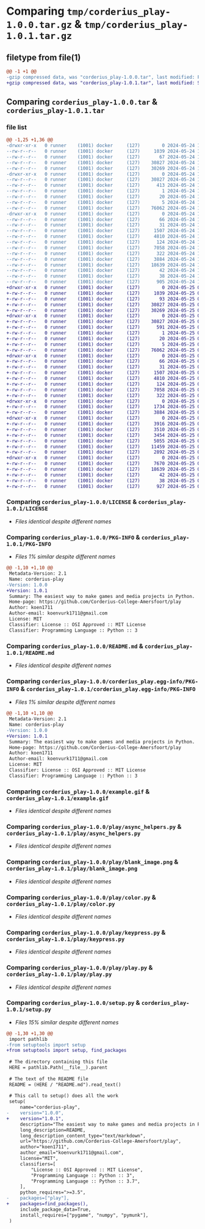 # Comparing `tmp/corderius_play-1.0.0.tar.gz` & `tmp/corderius_play-1.0.1.tar.gz`

## filetype from file(1)

```diff
@@ -1 +1 @@
-gzip compressed data, was "corderius_play-1.0.0.tar", last modified: Fri May 24 10:54:14 2024, max compression
+gzip compressed data, was "corderius_play-1.0.1.tar", last modified: Sat May 25 09:28:26 2024, max compression
```

## Comparing `corderius_play-1.0.0.tar` & `corderius_play-1.0.1.tar`

### file list

```diff
@@ -1,25 +1,36 @@
-drwxr-xr-x   0 runner    (1001) docker     (127)        0 2024-05-24 10:54:14.362192 corderius_play-1.0.0/
--rw-r--r--   0 runner    (1001) docker     (127)     1039 2024-05-24 10:54:09.000000 corderius_play-1.0.0/LICENSE
--rw-r--r--   0 runner    (1001) docker     (127)       67 2024-05-24 10:54:09.000000 corderius_play-1.0.0/MANIFEST.in
--rw-r--r--   0 runner    (1001) docker     (127)    30827 2024-05-24 10:54:14.358192 corderius_play-1.0.0/PKG-INFO
--rw-r--r--   0 runner    (1001) docker     (127)    30269 2024-05-24 10:54:09.000000 corderius_play-1.0.0/README.md
-drwxr-xr-x   0 runner    (1001) docker     (127)        0 2024-05-24 10:54:14.358192 corderius_play-1.0.0/corderius_play.egg-info/
--rw-r--r--   0 runner    (1001) docker     (127)    30827 2024-05-24 10:54:14.000000 corderius_play-1.0.0/corderius_play.egg-info/PKG-INFO
--rw-r--r--   0 runner    (1001) docker     (127)      413 2024-05-24 10:54:14.000000 corderius_play-1.0.0/corderius_play.egg-info/SOURCES.txt
--rw-r--r--   0 runner    (1001) docker     (127)        1 2024-05-24 10:54:14.000000 corderius_play-1.0.0/corderius_play.egg-info/dependency_links.txt
--rw-r--r--   0 runner    (1001) docker     (127)       20 2024-05-24 10:54:14.000000 corderius_play-1.0.0/corderius_play.egg-info/requires.txt
--rw-r--r--   0 runner    (1001) docker     (127)        5 2024-05-24 10:54:14.000000 corderius_play-1.0.0/corderius_play.egg-info/top_level.txt
--rw-r--r--   0 runner    (1001) docker     (127)    76062 2024-05-24 10:54:09.000000 corderius_play-1.0.0/example.gif
-drwxr-xr-x   0 runner    (1001) docker     (127)        0 2024-05-24 10:54:14.358192 corderius_play-1.0.0/play/
--rw-r--r--   0 runner    (1001) docker     (127)       66 2024-05-24 10:54:09.000000 corderius_play-1.0.0/play/__init__.py
--rw-r--r--   0 runner    (1001) docker     (127)       31 2024-05-24 10:54:09.000000 corderius_play-1.0.0/play/all_sprites.py
--rw-r--r--   0 runner    (1001) docker     (127)     1507 2024-05-24 10:54:09.000000 corderius_play-1.0.0/play/async_helpers.py
--rw-r--r--   0 runner    (1001) docker     (127)     4810 2024-05-24 10:54:09.000000 corderius_play-1.0.0/play/blank_image.png
--rw-r--r--   0 runner    (1001) docker     (127)      124 2024-05-24 10:54:09.000000 corderius_play-1.0.0/play/clamp.py
--rw-r--r--   0 runner    (1001) docker     (127)     7058 2024-05-24 10:54:09.000000 corderius_play-1.0.0/play/color.py
--rw-r--r--   0 runner    (1001) docker     (127)      322 2024-05-24 10:54:09.000000 corderius_play-1.0.0/play/exceptions.py
--rw-r--r--   0 runner    (1001) docker     (127)     3884 2024-05-24 10:54:09.000000 corderius_play-1.0.0/play/keypress.py
--rw-r--r--   0 runner    (1001) docker     (127)    18639 2024-05-24 10:54:09.000000 corderius_play-1.0.0/play/play.py
--rw-r--r--   0 runner    (1001) docker     (127)       42 2024-05-24 10:54:09.000000 corderius_play-1.0.0/requirements.txt
--rw-r--r--   0 runner    (1001) docker     (127)       38 2024-05-24 10:54:14.362192 corderius_play-1.0.0/setup.cfg
--rw-r--r--   0 runner    (1001) docker     (127)      905 2024-05-24 10:54:09.000000 corderius_play-1.0.0/setup.py
+drwxr-xr-x   0 runner    (1001) docker     (127)        0 2024-05-25 09:28:26.537928 corderius_play-1.0.1/
+-rw-r--r--   0 runner    (1001) docker     (127)     1039 2024-05-25 09:28:16.000000 corderius_play-1.0.1/LICENSE
+-rw-r--r--   0 runner    (1001) docker     (127)       93 2024-05-25 09:28:16.000000 corderius_play-1.0.1/MANIFEST.in
+-rw-r--r--   0 runner    (1001) docker     (127)    30827 2024-05-25 09:28:26.537928 corderius_play-1.0.1/PKG-INFO
+-rw-r--r--   0 runner    (1001) docker     (127)    30269 2024-05-25 09:28:16.000000 corderius_play-1.0.1/README.md
+drwxr-xr-x   0 runner    (1001) docker     (127)        0 2024-05-25 09:28:26.537928 corderius_play-1.0.1/corderius_play.egg-info/
+-rw-r--r--   0 runner    (1001) docker     (127)    30827 2024-05-25 09:28:26.000000 corderius_play-1.0.1/corderius_play.egg-info/PKG-INFO
+-rw-r--r--   0 runner    (1001) docker     (127)      591 2024-05-25 09:28:26.000000 corderius_play-1.0.1/corderius_play.egg-info/SOURCES.txt
+-rw-r--r--   0 runner    (1001) docker     (127)        1 2024-05-25 09:28:26.000000 corderius_play-1.0.1/corderius_play.egg-info/dependency_links.txt
+-rw-r--r--   0 runner    (1001) docker     (127)       20 2024-05-25 09:28:26.000000 corderius_play-1.0.1/corderius_play.egg-info/requires.txt
+-rw-r--r--   0 runner    (1001) docker     (127)        5 2024-05-25 09:28:26.000000 corderius_play-1.0.1/corderius_play.egg-info/top_level.txt
+-rw-r--r--   0 runner    (1001) docker     (127)    76062 2024-05-25 09:28:16.000000 corderius_play-1.0.1/example.gif
+drwxr-xr-x   0 runner    (1001) docker     (127)        0 2024-05-25 09:28:26.537928 corderius_play-1.0.1/play/
+-rw-r--r--   0 runner    (1001) docker     (127)       66 2024-05-25 09:28:16.000000 corderius_play-1.0.1/play/__init__.py
+-rw-r--r--   0 runner    (1001) docker     (127)       31 2024-05-25 09:28:16.000000 corderius_play-1.0.1/play/all_sprites.py
+-rw-r--r--   0 runner    (1001) docker     (127)     1507 2024-05-25 09:28:16.000000 corderius_play-1.0.1/play/async_helpers.py
+-rw-r--r--   0 runner    (1001) docker     (127)     4810 2024-05-25 09:28:16.000000 corderius_play-1.0.1/play/blank_image.png
+-rw-r--r--   0 runner    (1001) docker     (127)      124 2024-05-25 09:28:16.000000 corderius_play-1.0.1/play/clamp.py
+-rw-r--r--   0 runner    (1001) docker     (127)     7058 2024-05-25 09:28:16.000000 corderius_play-1.0.1/play/color.py
+-rw-r--r--   0 runner    (1001) docker     (127)      322 2024-05-25 09:28:16.000000 corderius_play-1.0.1/play/exceptions.py
+drwxr-xr-x   0 runner    (1001) docker     (127)        0 2024-05-25 09:28:26.537928 corderius_play-1.0.1/play/io/
+-rw-r--r--   0 runner    (1001) docker     (127)     1734 2024-05-25 09:28:16.000000 corderius_play-1.0.1/play/io/__init__.py
+-rw-r--r--   0 runner    (1001) docker     (127)     3884 2024-05-25 09:28:16.000000 corderius_play-1.0.1/play/keypress.py
+drwxr-xr-x   0 runner    (1001) docker     (127)        0 2024-05-25 09:28:26.537928 corderius_play-1.0.1/play/objects/
+-rw-r--r--   0 runner    (1001) docker     (127)     3916 2024-05-25 09:28:16.000000 corderius_play-1.0.1/play/objects/__init__.py
+-rw-r--r--   0 runner    (1001) docker     (127)     3510 2024-05-25 09:28:16.000000 corderius_play-1.0.1/play/objects/box.py
+-rw-r--r--   0 runner    (1001) docker     (127)     3454 2024-05-25 09:28:16.000000 corderius_play-1.0.1/play/objects/circle.py
+-rw-r--r--   0 runner    (1001) docker     (127)     5055 2024-05-25 09:28:16.000000 corderius_play-1.0.1/play/objects/line.py
+-rw-r--r--   0 runner    (1001) docker     (127)    11459 2024-05-25 09:28:16.000000 corderius_play-1.0.1/play/objects/sprite.py
+-rw-r--r--   0 runner    (1001) docker     (127)     2892 2024-05-25 09:28:16.000000 corderius_play-1.0.1/play/objects/text.py
+drwxr-xr-x   0 runner    (1001) docker     (127)        0 2024-05-25 09:28:26.537928 corderius_play-1.0.1/play/physics/
+-rw-r--r--   0 runner    (1001) docker     (127)     7670 2024-05-25 09:28:16.000000 corderius_play-1.0.1/play/physics/__init__.py
+-rw-r--r--   0 runner    (1001) docker     (127)    18639 2024-05-25 09:28:16.000000 corderius_play-1.0.1/play/play.py
+-rw-r--r--   0 runner    (1001) docker     (127)       42 2024-05-25 09:28:16.000000 corderius_play-1.0.1/requirements.txt
+-rw-r--r--   0 runner    (1001) docker     (127)       38 2024-05-25 09:28:26.537928 corderius_play-1.0.1/setup.cfg
+-rw-r--r--   0 runner    (1001) docker     (127)      927 2024-05-25 09:28:16.000000 corderius_play-1.0.1/setup.py
```

### Comparing `corderius_play-1.0.0/LICENSE` & `corderius_play-1.0.1/LICENSE`

 * *Files identical despite different names*

### Comparing `corderius_play-1.0.0/PKG-INFO` & `corderius_play-1.0.1/PKG-INFO`

 * *Files 1% similar despite different names*

```diff
@@ -1,10 +1,10 @@
 Metadata-Version: 2.1
 Name: corderius-play
-Version: 1.0.0
+Version: 1.0.1
 Summary: The easiest way to make games and media projects in Python.
 Home-page: https://github.com/Corderius-College-Amersfoort/play
 Author: koen1711
 Author-email: koenvurk1711@gmail.com
 License: MIT
 Classifier: License :: OSI Approved :: MIT License
 Classifier: Programming Language :: Python :: 3
```

### Comparing `corderius_play-1.0.0/README.md` & `corderius_play-1.0.1/README.md`

 * *Files identical despite different names*

### Comparing `corderius_play-1.0.0/corderius_play.egg-info/PKG-INFO` & `corderius_play-1.0.1/corderius_play.egg-info/PKG-INFO`

 * *Files 1% similar despite different names*

```diff
@@ -1,10 +1,10 @@
 Metadata-Version: 2.1
 Name: corderius-play
-Version: 1.0.0
+Version: 1.0.1
 Summary: The easiest way to make games and media projects in Python.
 Home-page: https://github.com/Corderius-College-Amersfoort/play
 Author: koen1711
 Author-email: koenvurk1711@gmail.com
 License: MIT
 Classifier: License :: OSI Approved :: MIT License
 Classifier: Programming Language :: Python :: 3
```

### Comparing `corderius_play-1.0.0/example.gif` & `corderius_play-1.0.1/example.gif`

 * *Files identical despite different names*

### Comparing `corderius_play-1.0.0/play/async_helpers.py` & `corderius_play-1.0.1/play/async_helpers.py`

 * *Files identical despite different names*

### Comparing `corderius_play-1.0.0/play/blank_image.png` & `corderius_play-1.0.1/play/blank_image.png`

 * *Files identical despite different names*

### Comparing `corderius_play-1.0.0/play/color.py` & `corderius_play-1.0.1/play/color.py`

 * *Files identical despite different names*

### Comparing `corderius_play-1.0.0/play/keypress.py` & `corderius_play-1.0.1/play/keypress.py`

 * *Files identical despite different names*

### Comparing `corderius_play-1.0.0/play/play.py` & `corderius_play-1.0.1/play/play.py`

 * *Files identical despite different names*

### Comparing `corderius_play-1.0.0/setup.py` & `corderius_play-1.0.1/setup.py`

 * *Files 15% similar despite different names*

```diff
@@ -1,30 +1,30 @@
 import pathlib
-from setuptools import setup
+from setuptools import setup, find_packages
 
 # The directory containing this file
 HERE = pathlib.Path(__file__).parent
 
 # The text of the README file
 README = (HERE / "README.md").read_text()
 
 # This call to setup() does all the work
 setup(
     name="corderius-play",
-    version="1.0.0",
+    version="1.0.1",
     description="The easiest way to make games and media projects in Python.",
     long_description=README,
     long_description_content_type="text/markdown",
     url="https://github.com/Corderius-College-Amersfoort/play",
     author="koen1711",
     author_email="koenvurk1711@gmail.com",
     license="MIT",
     classifiers=[
         "License :: OSI Approved :: MIT License",
         "Programming Language :: Python :: 3",
         "Programming Language :: Python :: 3.7",
     ],
     python_requires=">=3.5",
-    packages=["play"],
+    packages=find_packages(),
     include_package_data=True,
     install_requires=["pygame", "numpy", "pymunk"],
 )
```

